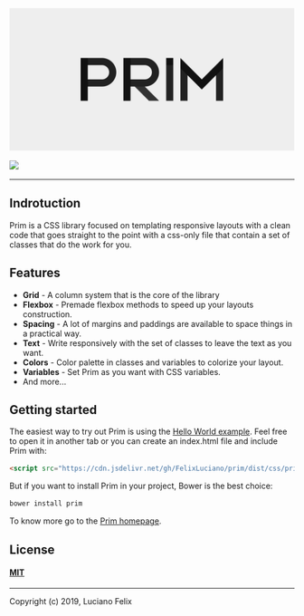 ![Prim](public/images/prim-banner.svg)

[![](https://data.jsdelivr.com/v1/package/gh/FelixLuciano/prim/badge)](https://www.jsdelivr.com/package/gh/FelixLuciano/prim)

---

## Indrotuction
Prim is a CSS library focused on templating responsive layouts with a clean code that goes straight to the point with a css-only file that contain a set of classes that do the work for you.


## Features
- **Grid** - A column system that is the core of the library
- **Flexbox** - Premade flexbox methods to speed up your layouts construction.
- **Spacing** - A lot of margins and paddings are available to space things in a practical way.
- **Text** - Write responsively with the set of classes to leave the text as you want.
- **Colors** - Color palette in classes and variables to colorize your layout.
- **Variables** - Set Prim as you want with CSS variables.
- And more...


## Getting started
The easiest way to try out Prim is using the [Hello World example](https://jsfiddle.net/TecIce/r6Laxep2). Feel free to open it in another tab or you can create an index.html file and include Prim with:

```html
<script src="https://cdn.jsdelivr.net/gh/FelixLuciano/prim/dist/css/prim.min.css">
```

But if you want to install Prim in your project, Bower is the best choice:

```bash
bower install prim
```

To know more go to the [Prim homepage](https://felixluciano.github.io/prim).


## License
#### [MIT](https://github.com/FelixLuciano/prim/blob/master/LICENSE)

---

Copyright (c) 2019, Luciano Felix

